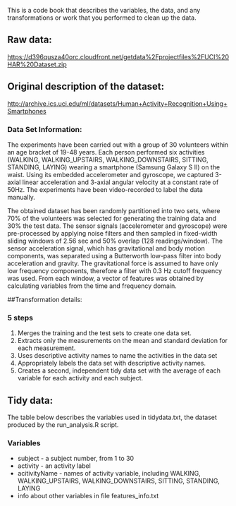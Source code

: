 This is a code book that describes the variables, the data, and any transformations or work that you performed to clean up the data.

## Raw data:
https://d396qusza40orc.cloudfront.net/getdata%2Fprojectfiles%2FUCI%20HAR%20Dataset.zip
## Original description of the dataset:
http://archive.ics.uci.edu/ml/datasets/Human+Activity+Recognition+Using+Smartphones

### Data Set Information:
The experiments have been carried out with a group of 30 volunteers within an age bracket of 19-48 years. 
Each person performed six activities (WALKING, WALKING_UPSTAIRS, WALKING_DOWNSTAIRS, SITTING, STANDING, LAYING) wearing a smartphone (Samsung Galaxy S II) on the waist. Using its embedded accelerometer and gyroscope, we captured 3-axial linear acceleration and 3-axial angular velocity at a constant rate of 50Hz. The experiments have been video-recorded to label the data manually. 

The obtained dataset has been randomly partitioned into two sets, where 70% of the volunteers was selected for generating the training data and 30% the test data. 
The sensor signals (accelerometer and gyroscope) were pre-processed by applying noise filters and then sampled in 
fixed-width sliding windows of 2.56 sec and 50% overlap (128 readings/window). The sensor acceleration signal, 
which has gravitational and body motion components, was separated using a Butterworth low-pass filter into body 
acceleration and gravity. The gravitational force is assumed to have only low frequency components, therefore a 
filter with 0.3 Hz cutoff frequency was used. From each window, a vector of features was obtained by calculating 
variables from the time and frequency domain.

##Transformation details:
    
### 5 steps
1. Merges the training and the test sets to create one data set.
2. Extracts only the measurements on the mean and standard deviation for each measurement.
3. Uses descriptive activity names to name the activities in the data set
4. Appropriately labels the data set with descriptive activity names.
5. Creates a second, independent tidy data set with the average of each variable for each activity and each subject.

## Tidy data:
The table below describes the variables used in tidydata.txt, the dataset produced by the run_analysis.R script.

### Variables
- subject - a subject number, from 1 to 30
- activity - an activity label
- acitivityName - names of activity variable, including WALKING, WALKING_UPSTAIRS, WALKING_DOWNSTAIRS, SITTING, STANDING, LAYING
- info about other variables in file features_info.txt
